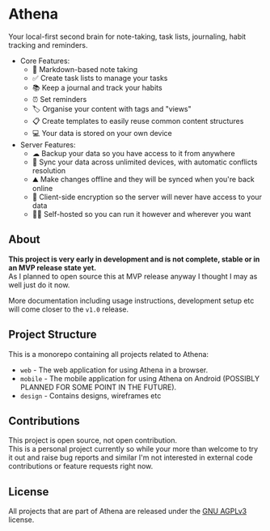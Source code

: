 # Athena
Your local-first second brain for note-taking, task lists, journaling, habit tracking and reminders.

- Core Features:
  - 📝 Markdown-based note taking
  - ✅ Create task lists to manage your tasks
  - 📚 Keep a journal and track your habits
  - ⏰ Set reminders
  - 🏷 Organise your content with tags and "views"
  - 📋 Create templates to easily reuse common content structures
  - 💻 Your data is stored on your own device
- Server Features:
  - ☁ Backup your data so you have access to it from anywhere
  - 📱 Sync your data across unlimited devices, with automatic conflicts resolution
  - ⛰ Make changes offline and they will be synced when you're back online
  - 🔐 Client-side encryption so the server will never have access to your data
  - 🧑‍💻 Self-hosted so you can run it however and wherever you want

## About
**This project is very early in development and is not complete, stable or in an MVP release state yet.**  
As I planned to open source this at MVP release anyway I thought I may as well just do it now.

More documentation including usage instructions, development setup etc will come closer to the `v1.0` release.

## Project Structure
This is a monorepo containing all projects related to Athena:
- `web` - The web application for using Athena in a browser.
- `mobile` - The mobile application for using Athena on Android (POSSIBLY PLANNED FOR SOME POINT IN THE FUTURE).
- `design` - Contains designs, wireframes etc

## Contributions
This project is open source, not open contribution.  
This is a personal project currently so while your more than welcome to try it out and raise bug reports and similar
I'm not interested in external code contributions or feature requests right now.

## License
All projects that are part of Athena are released under the [GNU AGPLv3](https://choosealicense.com/licenses/agpl-3.0/) license.

